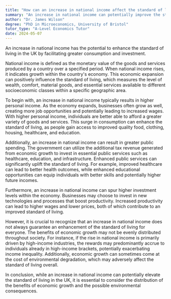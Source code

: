 ```yaml
---
title: "How can an increase in national income affect the standard of living in the UK?"
summary: "An increase in national income can potentially improve the standard of living in the UK by enabling higher consumption and investment."
author: "Dr. James Wilson"
degree: "PhD in Microeconomics, University of Bristol"
tutor_type: "A-Level Economics Tutor"
date: 2024-05-07
---
```


An increase in national income has the potential to enhance the standard of living in the UK by facilitating greater consumption and investment.

National income is defined as the monetary value of the goods and services produced by a country over a specified period. When national income rises, it indicates growth within the country's economy. This economic expansion can positively influence the standard of living, which measures the level of wealth, comfort, material goods, and essential services available to different socioeconomic classes within a specific geographic area.

To begin with, an increase in national income typically results in higher personal income. As the economy expands, businesses often grow as well, creating more job opportunities and potentially leading to increased wages. With higher personal income, individuals are better able to afford a greater variety of goods and services. This surge in consumption can enhance the standard of living, as people gain access to improved quality food, clothing, housing, healthcare, and education.

Additionally, an increase in national income can result in greater public spending. The government can utilize the additional tax revenue generated from economic growth to invest in essential public services such as healthcare, education, and infrastructure. Enhanced public services can significantly uplift the standard of living. For example, improved healthcare can lead to better health outcomes, while enhanced educational opportunities can equip individuals with better skills and potentially higher future incomes.

Furthermore, an increase in national income can spur higher investment levels within the economy. Businesses may choose to invest in new technologies and processes that boost productivity. Increased productivity can lead to higher wages and lower prices, both of which contribute to an improved standard of living.

However, it is crucial to recognize that an increase in national income does not always guarantee an enhancement of the standard of living for everyone. The benefits of economic growth may not be evenly distributed throughout society. For instance, if the rise in national income is primarily driven by high-income industries, the rewards may predominantly accrue to individuals already in high-income brackets, potentially exacerbating income inequality. Additionally, economic growth can sometimes come at the cost of environmental degradation, which may adversely affect the standard of living overall.

In conclusion, while an increase in national income can potentially elevate the standard of living in the UK, it is essential to consider the distribution of the benefits of economic growth and the possible environmental consequences.
    
